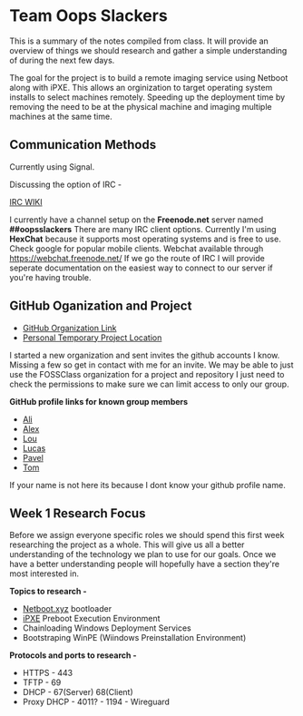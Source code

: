 # Team Oops Slackers

This is a summary of the notes compiled from class. It will provide an overview of things 
we should research and gather a simple understanding of during the next few days.

The goal for the project is to build a remote imaging service using Netboot along with iPXE.
This allows an orginization to target operating system installs to select machines remotely. 
Speeding up the deployment time by removing the need to be at the physical machine and imaging
multiple machines at the same time. 

## Communication Methods

Currently using Signal.

Discussing the option of IRC -

[IRC WIKI](https://en.wikipedia.org/wiki/Internet_Relay_Chat)

I currently have a channel setup on the **Freenode.net** server named **##oopsslackers**
There are many IRC client options. Currently I'm using **HexChat** because it supports most operating systems
and is free to use. Check google for popular mobile clients. Webchat available through https://webchat.freenode.net/
If we go the route of IRC I will provide seperate documentation on the easiest way to connect 
to our server if you're having trouble. 

## GitHub Oganization and Project

* [GitHub Organization Link](https://github.com/OopsSlackers)
* [Personal Temporary Project Location](https://github.com/luschool/oopsslackerstemp/projects/1?add_cards_query=is%3Aopen)

I started a new organization and sent invites the github accounts I know. Missing a few so get in contact with me for an invite.
We may be able to just use the FOSSClass organization for a project and repository I just need to check the permissions to
make sure we can limit access to only our group. 

**GitHub profile links for known group members**

* [Ali](https://github.com/caqlishire)
* [Alex](https://github.com/rarar0)
* [Lou](https://github.com/LouVang97)
* [Lucas](https://github.com/luschool)
* [Pavel](https://github.com/paveldanek)
* [Tom](https://github.com/bigmantate)

If your name is not here its because I dont know your github profile name.

## Week 1 Research Focus

Before we assign everyone specific roles we should spend this first week researching the project as a whole. 
This will give us all a better understanding of the technology we plan to use for our goals. Once we have 
a better understanding people will hopefully have a section they're most interested in. 

**Topics to research -**

* [Netboot.xyz](HTTPS://www.Netboot.xyz) bootloader
* [iPXE](http://ipxe.org/) Preboot Execution Environment
* Chainloading Windows Deployment Services
* Bootstraping WinPE (Wiindows Preinstallation Environment)

**Protocols and ports to research -**

* HTTPS - 443
* TFTP - 69
* DHCP - 67(Server) 68(Client)
* Proxy DHCP - 4011? - 1194 - Wireguard


